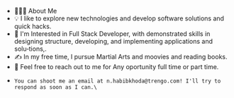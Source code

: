 - 👨🏻‍💻  About Me
- 💡  I like to explore new technologies and develop software solutions and quick hacks.
- 🌱  I'm Interested in Full Stack Developer, with demonstrated skills in designing structure, developing, and implementing applications and solu‑tions,.
- ✍️  In my free time, I pursue Martial Arts and moovies and reading books.
- 💬  Feel free to reach out to me for Any oportunity full time or part time.
-     You can shoot me an email at n.habibkhoda@trengo.com! I'll try to respond as soon as I can.\
